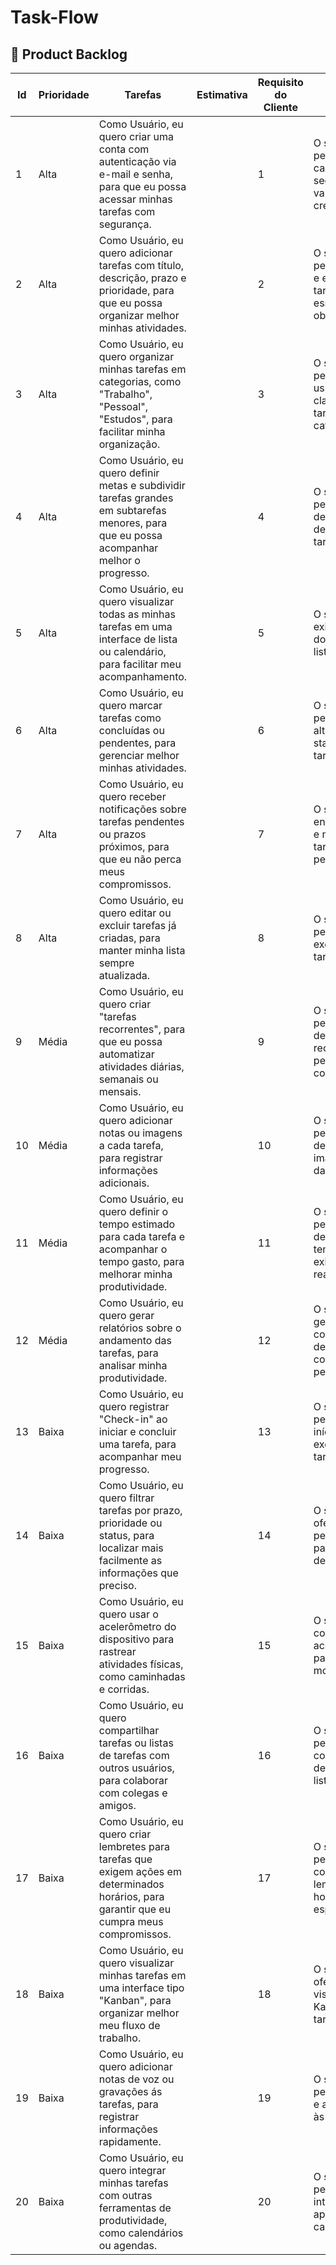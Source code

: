 # Task-Flow

<h2> 📒 Product Backlog </h2><a name="productbacklog"></a>

| Id | Prioridade | Tarefas | Estimativa | Requisito do Cliente | Critério de Aceitação | Sprint |
| --- | --- | --- | --- | --- | --- | --- |
| 1 | Alta | Como Usuário, eu quero criar uma conta com autenticação via e-mail e senha, para que eu possa acessar minhas tarefas com segurança. |  | 1 | O sistema deve permitir o cadastro e login seguro com validação de credenciais. | 1 |
| 2 | Alta | Como Usuário, eu quero adicionar tarefas com título, descrição, prazo e prioridade, para que eu possa organizar melhor minhas atividades. |  | 2 | O sistema deve permitir a criação e edição de tarefas com esses campos obrigatórios. | 1 |
| 3 | Alta | Como Usuário, eu quero organizar minhas tarefas em categorias, como "Trabalho", "Pessoal", "Estudos", para facilitar minha organização. |  | 3 | O sistema deve permitir que o usuário classifique suas tarefas em categorias. | 1 |
| 4 | Alta | Como Usuário, eu quero definir metas e subdividir tarefas grandes em subtarefas menores, para que eu possa acompanhar melhor o progresso. |  | 4 | O sistema deve permitir a criação de subtarefas dentro de uma tarefa principal. |  |
| 5 | Alta | Como Usuário, eu quero visualizar todas as minhas tarefas em uma interface de lista ou calendário, para facilitar meu acompanhamento. |  | 5 | O sistema deve exibir as tarefas do usuário em lista e calendário. |  |
| 6 | Alta | Como Usuário, eu quero marcar tarefas como concluídas ou pendentes, para gerenciar melhor minhas atividades. |  | 6 | O sistema deve permitir a alteração do status das tarefas. | 1 |
| 7 | Alta | Como Usuário, eu quero receber notificações sobre tarefas pendentes ou prazos próximos, para que eu não perca meus compromissos. |  | 7 | O sistema deve enviar lembretes e notificações de tarefas pendentes. |  |
| 8 | Alta | Como Usuário, eu quero editar ou excluir tarefas já criadas, para manter minha lista sempre atualizada. |  | 8 | O sistema deve permitir edição e exclusão de tarefas. |  |
| 9 | Média | Como Usuário, eu quero criar "tarefas recorrentes", para que eu possa automatizar atividades diárias, semanais ou mensais. |  | 9 | O sistema deve permitir a criação de tarefas recorrentes com períodos configuráveis. |  |
| 10 | Média | Como Usuário, eu quero adicionar notas ou imagens a cada tarefa, para registrar informações adicionais. |  | 10 | O sistema deve permitir a adição de notas e imagens dentro das tarefas. |  |
| 11 | Média | Como Usuário, eu quero definir o tempo estimado para cada tarefa e acompanhar o tempo gasto, para melhorar minha produtividade. |  | 11 | O sistema deve permitir a definição de tempo estimado e exibir o tempo real gasto. |  |
| 12 | Média | Como Usuário, eu quero gerar relatórios sobre o andamento das tarefas, para analisar minha produtividade. |  | 12 | O sistema deve gerar relatórios com estatísticas de tarefas concluídas e pendentes. |  |
| 13 | Baixa | Como Usuário, eu quero registrar "Check-in" ao iniciar e concluir uma tarefa, para acompanhar meu progresso. |  | 13 | O sistema deve permitir registrar início e fim de execução das tarefas. |  |
| 14 | Baixa | Como Usuário, eu quero filtrar tarefas por prazo, prioridade ou status, para localizar mais facilmente as informações que preciso. |  | 14 | O sistema deve oferecer filtros personalizados para a listagem de tarefas. |  |
| 15 | Baixa | Como Usuário, eu quero usar o acelerômetro do dispositivo para rastrear atividades físicas, como caminhadas e corridas. |  | 15 | O sistema deve coletar dados do acelerômetro para rastrear movimentos. |  |
| 16 | Baixa | Como Usuário, eu quero compartilhar tarefas ou listas de tarefas com outros usuários, para colaborar com colegas e amigos. |  | 16 | O sistema deve permitir o compartilhamento de tarefas e listas. |  |
| 17 | Baixa | Como Usuário, eu quero criar lembretes para tarefas que exigem ações em determinados horários, para garantir que eu cumpra meus compromissos. |  | 17 | O sistema deve permitir a configuração de lembretes com horários específicos. |  |
| 18 | Baixa | Como Usuário, eu quero visualizar minhas tarefas em uma interface tipo "Kanban", para organizar melhor meu fluxo de trabalho. |  | 18 | O sistema deve oferecer uma visualização em Kanban para as tarefas. |  |
| 19 | Baixa | Como Usuário, eu quero adicionar notas de voz ou gravações ás tarefas, para registrar informações rapidamente. |  | 19 | O sistema deve permitir gravação e adição de áudio às tarefas. |  |
| 20 | Baixa | Como Usuário, eu quero integrar minhas tarefas com outras ferramentas de produtividade, como calendários ou agendas. |  | 20 | O sistema deve permitir integração com aplicativos de calendário. |  |

